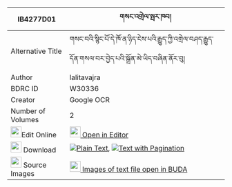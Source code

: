 |IB4277D01|གསང་འགྲེལ་སྤར་ཁབ། 
| --- | --- 
|Alternative Title |གསང་བའི་སྙིང་པོ་དེ་ཁོ་ན་ཉིད་ངེས་པའི་རྒྱུད་ཀྱི་འགྲེལ་བཤད་རྒྱུད་དོན་གསལ་བར་བྱེད་པའི་སྒྲོན་མེ་ཡིད་བཞིན་ནོར་བུ།
|Author| lalitavajra
|BDRC ID | W30336
|Creator | Google OCR
|Number of Volumes| 2
|<img width="25" src="https://img.icons8.com/color/25/000000/edit-property.png">Edit Online| [<img width="25" src="https://avatars.githubusercontent.com/u/45091458?s=200&v=4"> Open in Editor](http://editor.openpecha.org/IB4277D01)
|<img width="25" src="https://img.icons8.com/fluent/48/000000/download-2.png"/>  Download | [![](https://img.icons8.com/color/20/000000/txt.png)Plain Text](https://github.com/Openpecha/IB4277D01/releases/download/v1/sang_drel_par_khab_plain_IB4277D01.zip), [![](https://img.icons8.com/color/20/000000/txt.png)Text with Pagination](https://github.com/Openpecha/IB4277D01/releases/download/v1/sang_drel_par_khab_pages_IB4277D01.zip)
|<img width="25" src="https://img.icons8.com/plasticine/100/000000/pictures-folder.png"/>  Source Images | [<img width="25" src="https://library.bdrc.io/icons/BUDA-small.svg"> Images of text file open in BUDA](https://library.bdrc.io/show/bdr:W30336)